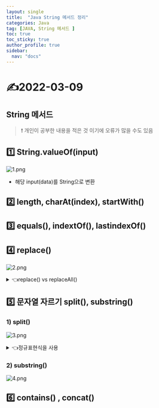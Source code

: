 ```yaml
---
layout: single
title:  "Java String 메서드 정리"
categories: Java
tag: [JAVA, String 메서드 ]
toc: true
toc_sticky: true
author_profile: true
sidebar:
  nav: "docs"
---
```


# ✍2022-03-09

## String 메서드

<!--Quote-->
> ❗ 개인이 공부한 내용을 적은 것 이기에 오류가 많을 수도 있음



## 1️⃣ String.valueOf(input)

<script src="https://gist.github.com/kimyeong96/feb9238bf3955046093da56ff1eac856.js"></script>

![1.png](/assets/images/posts/2022-03-09/1.png)

- 해당 input(data)를 String으로 변환

## **2️⃣ length, charAt(index), startWith()**

<script src="https://gist.github.com/kimyeong96/fb2841949140a64c320cea41f5e51b06.js"></script>

## 3️⃣ equals(), indextOf(), lastindexOf()

<script src="https://gist.github.com/kimyeong96/3015aec5af90a09703e2501eb28033f9.js"></script>

## 4️⃣ replace()

<script src="https://gist.github.com/kimyeong96/4cf17af0983d8efa5cf416ad3cc9d497.js"></script>

![2.png](/assets/images/posts/2022-03-09/2.png)

<details>
<summary>👈replace() vs replaceAll() </summary>
<div markdown="1">
[https://jamesdreaming.tistory.com/85](https://jamesdreaming.tistory.com/85)
</div>
</details>


## 5️⃣ 문자열 자르기 split(), substring()

### 1)  split()

<script src="https://gist.github.com/kimyeong96/f9c6bc56737d49a4deacab8323eecaec.js"></script>

![3.png](/assets/images/posts/2022-03-09/3.png)


<details>
<summary>👈정규표현식을 사용 </summary>
<div markdown="1">
[https://codechacha.com/ko/java-regex/](https://codechacha.com/ko/java-regex/)
</div>
</details>


### 2)  substring()

<script src="https://gist.github.com/kimyeong96/2f314edd2bbe8ce2a3f8326339527059.js"></script>

![4.png](/assets/images/posts/2022-03-09/4.png)

## 6️⃣ contains() , concat()

<script src="https://gist.github.com/kimyeong96/138a67ac3a0b26d67164053e012e0297.js"></script>